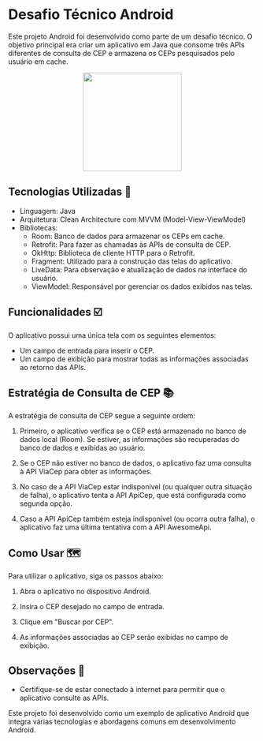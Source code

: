 # Desafio Técnico Android

Este projeto Android foi desenvolvido como parte de um desafio técnico. O objetivo principal era criar um aplicativo em Java que consome três APIs diferentes de consulta de CEP e armazena os CEPs pesquisados pelo usuário em cache. 

<div align="center">
<img src="https://github.com/alini159/maps_project/assets/44498505/1104e029-669f-466e-b7a8-dc2d8d7cacd0" width="200px" />
</div>

## Tecnologias Utilizadas 🚀

- Linguagem: Java
- Arquitetura: Clean Architecture com MVVM (Model-View-ViewModel)
- Bibliotecas:
  - Room: Banco de dados para armazenar os CEPs em cache.
  - Retrofit: Para fazer as chamadas às APIs de consulta de CEP.
  - OkHttp: Biblioteca de cliente HTTP para o Retrofit.
  - Fragment: Utilizado para a construção das telas do aplicativo.
  - LiveData: Para observação e atualização de dados na interface do usuário.
  - ViewModel: Responsável por gerenciar os dados exibidos nas telas.

## Funcionalidades ☑️

O aplicativo possui uma única tela com os seguintes elementos:

- Um campo de entrada para inserir o CEP.
- Um campo de exibição para mostrar todas as informações associadas ao retorno das APIs.

## Estratégia de Consulta de CEP 📚

A estratégia de consulta de CEP segue a seguinte ordem:

1. Primeiro, o aplicativo verifica se o CEP está armazenado no banco de dados local (Room). Se estiver, as informações são recuperadas do banco de dados e exibidas ao usuário.

2. Se o CEP não estiver no banco de dados, o aplicativo faz uma consulta à API ViaCep para obter as informações. 

3. No caso de a API ViaCep estar indisponível (ou qualquer outra situação de falha), o aplicativo tenta a API ApiCep, que está configurada como segunda opção.

4. Caso a API ApiCep também esteja indisponível (ou ocorra outra falha), o aplicativo faz uma última tentativa com a API AwesomeApi.

## Como Usar 🗺️

Para utilizar o aplicativo, siga os passos abaixo:

1. Abra o aplicativo no dispositivo Android.

2. Insira o CEP desejado no campo de entrada.

3. Clique em "Buscar por CEP".

4. As informações associadas ao CEP serão exibidas no campo de exibição.

## Observações 🌱

- Certifique-se de estar conectado à internet para permitir que o aplicativo consulte as APIs.

Este projeto foi desenvolvido como um exemplo de aplicativo Android que integra várias tecnologias e abordagens comuns em desenvolvimento Android.

